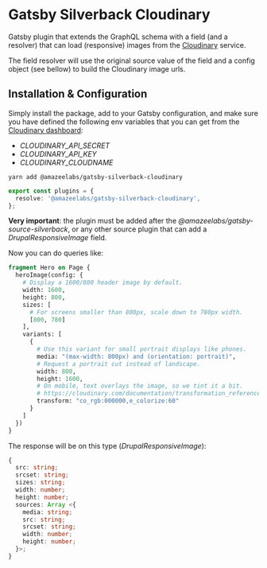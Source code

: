 # Gatsby Silverback Cloudinary

Gatsby plugin that extends the GraphQL schema with a field (and a resolver) that can load (responsive) images from the [Cloudinary](https://cloudinary.com/) service.

The field resolver will use the original source value of the field and a config object (see bellow) to build the Cloudinary image urls.

## Installation & Configuration

Simply install the package, add to your Gatsby configuration, and make sure you have defined the following env variables that you can get from the [Cloudinary dashboard](https://console.cloudinary.com/console):
- _CLOUDINARY_API_SECRET_
- _CLOUDINARY_API_KEY_
- _CLOUDINARY_CLOUDNAME_

```shell
yarn add @amazeelabs/gatsby-silverback-cloudinary
```

```typescript
export const plugins = {
  resolve: '@amazeelabs/gatsby-silverback-cloudinary',
};
```

**Very important**: the plugin must be added after the _@amazeelabs/gatsby-source-silverback_, or any other source plugin that can add a _DrupalResponsiveImage_ field.

Now you can do queries like:
```graphql
fragment Hero on Page {
  heroImage(config: {
    # Display a 1600/800 header image by default.
    width: 1600,
    height: 800,
    sizes: [
      # For screens smaller than 800px, scale down to 780px width.
      [800, 780]
    ],
    variants: [
      {
        # Use this variant for small portrait displays like phones.
        media: "(max-width: 800px) and (orientation: portrait)",
        # Request a portrait cut instead of landscape.
        width: 800,
        height: 1600,
        # On mobile, text overlays the image, so we tint it a bit.
        # https://cloudinary.com/documentation/transformation_reference
        transform: "co_rgb:000000,e_colorize:60"
      }
    ]
  })
}
```

The response will be on this type (_DrupalResponsiveImage_):
```typescript
{
  src: string;
  srcset: string;
  sizes: string;
  width: number;
  height: number;
  sources: Array <{
    media: string;
    src: string;
    srcset: string;
    width: number;
    height: number;
  }>;
}
```
